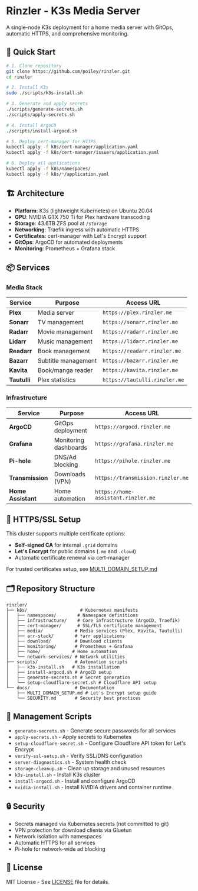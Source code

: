 # Rinzler - K3s Media Server

A single-node K3s deployment for a home media server with GitOps, automatic HTTPS, and comprehensive monitoring.

## 🚀 Quick Start

```bash
# 1. Clone repository
git clone https://github.com/poiley/rinzler.git
cd rinzler

# 2. Install K3s
sudo ./scripts/k3s-install.sh

# 3. Generate and apply secrets
./scripts/generate-secrets.sh
./scripts/apply-secrets.sh

# 4. Install ArgoCD
./scripts/install-argocd.sh

# 5. Deploy cert-manager for HTTPS
kubectl apply -f k8s/cert-manager/application.yaml
kubectl apply -f k8s/cert-manager/issuers/application.yaml

# 6. Deploy all applications
kubectl apply -f k8s/namespaces/
kubectl apply -f k8s/*/application.yaml
```

## 🏗️ Architecture

- **Platform**: K3s (lightweight Kubernetes) on Ubuntu 20.04
- **GPU**: NVIDIA GTX 750 Ti for Plex hardware transcoding  
- **Storage**: 43.6TB ZFS pool at `/storage`
- **Networking**: Traefik ingress with automatic HTTPS
- **Certificates**: cert-manager with Let's Encrypt support
- **GitOps**: ArgoCD for automated deployments
- **Monitoring**: Prometheus + Grafana stack

## 📦 Services

### Media Stack
| Service | Purpose | Access URL |
|---------|---------|------------|
| **Plex** | Media server | `https://plex.rinzler.me` |
| **Sonarr** | TV management | `https://sonarr.rinzler.me` |
| **Radarr** | Movie management | `https://radarr.rinzler.me` |
| **Lidarr** | Music management | `https://lidarr.rinzler.me` |
| **Readarr** | Book management | `https://readarr.rinzler.me` |
| **Bazarr** | Subtitle management | `https://bazarr.rinzler.me` |
| **Kavita** | Book/manga reader | `https://kavita.rinzler.me` |
| **Tautulli** | Plex statistics | `https://tautulli.rinzler.me` |

### Infrastructure
| Service | Purpose | Access URL |
|---------|---------|------------|
| **ArgoCD** | GitOps deployment | `https://argocd.rinzler.me` |
| **Grafana** | Monitoring dashboards | `https://grafana.rinzler.me` |
| **Pi-hole** | DNS/Ad blocking | `https://pihole.rinzler.me` |
| **Transmission** | Downloads (VPN) | `https://transmission.rinzler.me` |
| **Home Assistant** | Home automation | `https://home-assistant.rinzler.me` |

## 🔐 HTTPS/SSL Setup

This cluster supports multiple certificate options:
- **Self-signed CA** for internal `.grid` domains
- **Let's Encrypt** for public domains (`.me` and `.cloud`)
- Automatic certificate renewal via cert-manager

For trusted certificates setup, see [MULTI_DOMAIN_SETUP.md](MULTI_DOMAIN_SETUP.md)

## 🗂️ Repository Structure

```
rinzler/
├── k8s/                    # Kubernetes manifests
│   ├── namespaces/        # Namespace definitions
│   ├── infrastructure/    # Core infrastructure (ArgoCD, Traefik)
│   ├── cert-manager/      # SSL/TLS certificate management
│   ├── media/            # Media services (Plex, Kavita, Tautulli)
│   ├── arr-stack/        # *arr applications
│   ├── download/         # Download clients
│   ├── monitoring/       # Prometheus + Grafana
│   ├── home/            # Home automation
│   └── network-services/ # Network utilities
├── scripts/              # Automation scripts
│   ├── k3s-install.sh   # K3s installation
│   ├── install-argocd.sh # ArgoCD setup
│   ├── generate-secrets.sh # Secret generation
│   └── setup-cloudflare-secret.sh # Cloudflare API setup
└── docs/                 # Documentation
    ├── MULTI_DOMAIN_SETUP.md # Let's Encrypt setup guide
    └── SECURITY.md       # Security best practices
```

## 🔧 Management Scripts

- `generate-secrets.sh` - Generate secure passwords for all services
- `apply-secrets.sh` - Apply secrets to Kubernetes
- `setup-cloudflare-secret.sh` - Configure Cloudflare API token for Let's Encrypt
- `verify-ssl-setup.sh` - Verify SSL/DNS configuration
- `server-diagnostics.sh` - System health check
- `storage-cleanup.sh` - Clean up storage and unused resources
- `k3s-install.sh` - Install K3s cluster
- `install-argocd.sh` - Install and configure ArgoCD
- `nvidia-install.sh` - Install NVIDIA drivers and container runtime

## 🔒 Security

- Secrets managed via Kubernetes secrets (not committed to git)
- VPN protection for download clients via Gluetun
- Network isolation with namespaces
- Automatic HTTPS for all services
- Pi-hole for network-wide ad blocking

## 📄 License

MIT License - See [LICENSE](LICENSE) file for details.